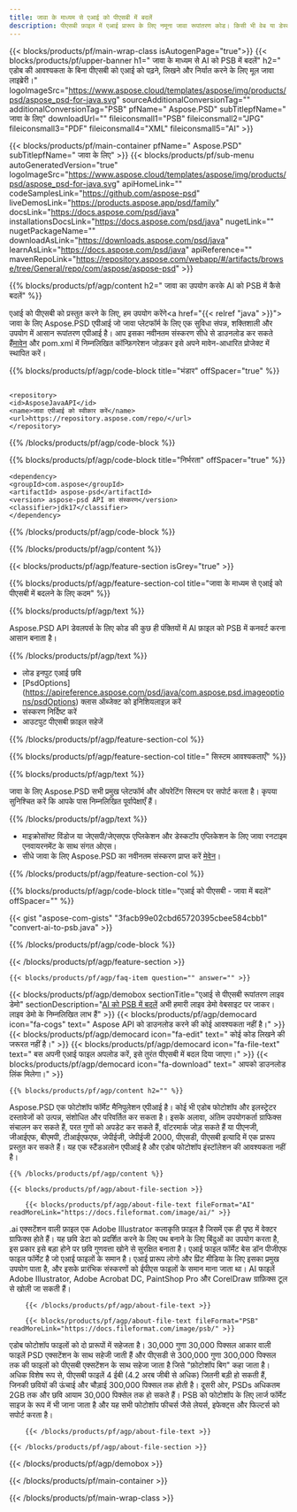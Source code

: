```yaml
---
title: जावा के माध्यम से एआई को पीएसबी में बदलें
description: पीएसबी फ़ाइल में एआई प्रारूप के लिए नमूना जावा रूपांतरण कोड। किसी भी वेब या डेस्कटॉप जावा आधारित एप्लिकेशन में AI को PSB में बदलने के लिए इस उदाहरण कोड का उपयोग करें।
---
```


{{< blocks/products/pf/main-wrap-class isAutogenPage="true">}}
{{< blocks/products/pf/upper-banner h1=" जावा के माध्यम से AI को PSB में बदलें" h2=" एडोब की आवश्यकता के बिना पीएसबी को एआई को पढ़ने, लिखने और निर्यात करने के लिए मूल जावा लाइब्रेरी।" logoImageSrc="https://www.aspose.cloud/templates/aspose/img/products/psd/aspose_psd-for-java.svg" sourceAdditionalConversionTag="" additionalConversionTag="PSB" pfName=" Aspose.PSD" subTitlepfName=" जावा के लिए" downloadUrl="" fileiconsmall1="PSB" fileiconsmall2="JPG" fileiconsmall3="PDF" fileiconsmall4="XML" fileiconsmall5="AI" >}}

{{< blocks/products/pf/main-container pfName=" Aspose.PSD" subTitlepfName=" जावा के लिए" >}}
{{< blocks/products/pf/sub-menu autoGeneratedVersion="true" logoImageSrc="https://www.aspose.cloud/templates/aspose/img/products/psd/aspose_psd-for-java.svg" apiHomeLink="" codeSamplesLink="https://github.com/aspose-psd" liveDemosLink="https://products.aspose.app/psd/family" docsLink="https://docs.aspose.com/psd/java" installationsDocsLink="https://docs.aspose.com/psd/java" nugetLink="" nugetPackageName="" downloadAsLink="https://downloads.aspose.com/psd/java" learnAsLink="https://docs.aspose.com/psd/java" apiReference="" mavenRepoLink="https://repository.aspose.com/webapp/#/artifacts/browse/tree/General/repo/com/aspose/aspose-psd" >}}

{{% blocks/products/pf/agp/content h2=" जावा का उपयोग करके AI को PSB में कैसे बदलें" %}}

एआई को पीएसबी को प्रस्तुत करने के लिए, हम उपयोग करेंगे<a href="{{< relref "java" >}}"> जावा के लिए Aspose.PSD</a> एपीआई जो जावा प्लेटफॉर्म के लिए एक सुविधा संपन्न, शक्तिशाली और उपयोग में आसान रूपांतरण एपीआई है। आप इसका नवीनतम संस्करण सीधे से डाउनलोड कर सकते हैं<a href="https://repository.aspose.com/webapp/#/artifacts/browse/tree/General/repo/com/aspose/aspose-psd">मावेन</a> और pom.xml में निम्नलिखित कॉन्फ़िगरेशन जोड़कर इसे अपने मावेन-आधारित प्रोजेक्ट में स्थापित करें।

{{% blocks/products/pf/agp/code-block title="भंडार" offSpacer="true" %}}

```सीएस

<repository>
<id>AsposeJavaAPI</id>
<name>जावा एपीआई को स्वीकार करें</name>
<url>https://repository.aspose.com/repo/</url>
</repository>

```

{{% /blocks/products/pf/agp/code-block %}}

{{% blocks/products/pf/agp/code-block title="निर्भरता" offSpacer="true" %}}

```सीएस
<dependency>
<groupId>com.aspose</groupId>
<artifactId> aspose-psd</artifactId>
<version> aspose-psd API का संस्करण</version>
<classifier>jdk17</classifier>
</dependency>

```

{{% /blocks/products/pf/agp/code-block %}}

{{% /blocks/products/pf/agp/content %}}

{{< blocks/products/pf/agp/feature-section isGrey="true" >}}

{{% blocks/products/pf/agp/feature-section-col title="जावा के माध्यम से एआई को पीएसबी में बदलने के लिए कदम" %}}

{{% blocks/products/pf/agp/text %}}

 Aspose.PSD API डेवलपर्स के लिए कोड की कुछ ही पंक्तियों में AI फ़ाइल को PSB में कनवर्ट करना आसान बनाता है।

{{% /blocks/products/pf/agp/text %}}

- लोड इनपुट एआई छवि
- [PsdOptions] (https://apireference.aspose.com/psd/java/com.aspose.psd.imageoptions/psdOptions) क्लास ऑब्जेक्ट को इनिशियलाइज़ करें
- संस्करण निर्दिष्ट करें
- आउटपुट पीएसबी फ़ाइल सहेजें

{{% /blocks/products/pf/agp/feature-section-col %}}

{{% blocks/products/pf/agp/feature-section-col title=" सिस्टम आवश्यकताएँ" %}}

{{% blocks/products/pf/agp/text %}}

 जावा के लिए Aspose.PSD सभी प्रमुख प्लेटफॉर्म और ऑपरेटिंग सिस्टम पर सपोर्ट करता है। कृपया सुनिश्चित करें कि आपके पास निम्नलिखित पूर्वापेक्षाएँ हैं।

{{% /blocks/products/pf/agp/text %}}

- माइक्रोसॉफ्ट विंडोज या जेएसपी/जेएसएफ एप्लिकेशन और डेस्कटॉप एप्लिकेशन के लिए जावा रनटाइम एनवायरनमेंट के साथ संगत ओएस।
- सीधे जावा के लिए Aspose.PSD का नवीनतम संस्करण प्राप्त करें
 [मेवेन](https://repository.aspose.com/webapp/#/artifacts/browse/tree/General/repo/com/aspose/aspose-psd)।

{{% /blocks/products/pf/agp/feature-section-col %}}

{{% blocks/products/pf/agp/code-block title="एआई को पीएसबी - जावा में बदलें" offSpacer="" %}}

{{< gist "aspose-com-gists" "3facb99e02cbd65720395cbee584cbb1" "convert-ai-to-psb.java" >}}

{{% /blocks/products/pf/agp/code-block %}}

{{< /blocks/products/pf/agp/feature-section >}}

    {{< blocks/products/pf/agp/faq-item question="" answer="" >}}
 

<!-- aboutfile Starts -->

{{< blocks/products/pf/agp/demobox sectionTitle="एआई से पीएसबी रूपांतरण लाइव डेमो" sectionDescription="[AI को PSB में बदलें](https://products.aspose.app/psd/conversion/ai-to-psb) अभी हमारी लाइव डेमो वेबसाइट पर जाकर। लाइव डेमो के निम्नलिखित लाभ हैं" >}}
        {{< blocks/products/pf/agp/democard icon="fa-cogs" text=" Aspose API को डाउनलोड करने की कोई आवश्यकता नहीं है।" >}}
        {{< blocks/products/pf/agp/democard icon="fa-edit" text=" कोई कोड लिखने की जरूरत नहीं है।" >}}
        {{< blocks/products/pf/agp/democard icon="fa-file-text" text=" बस अपनी एआई फाइल अपलोड करें, इसे तुरंत पीएसबी में बदल दिया जाएगा।" >}}
        {{< blocks/products/pf/agp/democard icon="fa-download" text=" आपको डाउनलोड लिंक मिलेगा।" >}}

    {{% blocks/products/pf/agp/content h2="" %}}

Aspose.PSD एक फोटोशॉप फॉर्मेट मैनिपुलेशन एपीआई है। कोई भी एडोब फोटोशॉप और इलस्ट्रेटर दस्तावेजों को उत्पन्न, संशोधित और परिवर्तित कर सकता है। इसके अलावा, अंतिम उपयोगकर्ता ग्राफिक्स संचालन कर सकते हैं, परत गुणों को अपडेट कर सकते हैं, वॉटरमार्क जोड़ सकते हैं या पीएनजी, जीआईएफ, बीएमपी, टीआईएफएफ, जेपीईजी, जेपीईजी 2000, पीएसडी, पीएसबी इत्यादि में एक प्रारूप प्रस्तुत कर सकते हैं। यह एक स्टैंडअलोन एपीआई है और एडोब फोटोशॉप इंस्टॉलेशन की आवश्यकता नहीं है।  



    {{% /blocks/products/pf/agp/content %}}

    {{< blocks/products/pf/agp/about-file-section >}}

        {{< blocks/products/pf/agp/about-file-text fileFormat="AI" readMoreLink="https://docs.fileformat.com/image/ai/" >}}
.ai एक्सटेंशन वाली फ़ाइल एक Adobe Illustrator कलाकृति फ़ाइल है जिसमें एक ही पृष्ठ में वेक्टर ग्राफिक्स होते हैं। यह छवि डेटा को प्रदर्शित करने के लिए पथ बनाने के लिए बिंदुओं का उपयोग करता है, इस प्रकार इसे बड़ा होने पर छवि गुणवत्ता खोने से सुरक्षित बनाता है। एआई फाइल फॉर्मेट बेस डॉन पीजीएफ फाइल फॉर्मेट है जो एआई फाइलों के समान है। एआई प्रारूप लोगो और प्रिंट मीडिया के लिए इसका प्रमुख उपयोग पाता है, और इसके प्रारंभिक संस्करणों को ईपीएस फाइलों के समान माना जाता था। AI फाइलें Adobe Illustrator, Adobe Acrobat DC, PaintShop Pro और CorelDraw ग्राफ़िक्स टूल से खोली जा सकती हैं।

        {{< /blocks/products/pf/agp/about-file-text >}}

        {{< blocks/products/pf/agp/about-file-text fileFormat="PSB" readMoreLink="https://docs.fileformat.com/image/psb/" >}}
एडोब फोटोशॉप फाइलों को दो प्रारूपों में सहेजता है। 30,000 गुणा 30,000 पिक्सल आकार वाली फाइलें PSD एक्सटेंशन के साथ सहेजी जाती हैं और पीएसडी से 300,000 गुणा 300,000 पिक्सल तक की फाइलों को पीएसबी एक्सटेंशन के साथ सहेजा जाता है जिसे "फ़ोटोशॉप बिग" कहा जाता है। अधिक विशेष रूप से, पीएसबी फाइलें 4 ईबी (4.2 अरब जीबी से अधिक) जितनी बड़ी हो सकती हैं, जिनकी छवियों की ऊंचाई और चौड़ाई 300,000 पिक्सल तक होती है। दूसरी ओर, PSDs अधिकतम 2GB तक और छवि आयाम 30,000 पिक्सेल तक हो सकते हैं। PSB को फोटोशॉप के लिए लार्ज फॉर्मेट साइज के रूप में भी जाना जाता है और यह सभी फोटोशॉप फीचर्स जैसे लेयर्स, इफेक्ट्स और फिल्टर्स को सपोर्ट करता है।

        {{< /blocks/products/pf/agp/about-file-text >}}

    {{< /blocks/products/pf/agp/about-file-section >}}

{{< /blocks/products/pf/agp/demobox >}}

<!-- aboutfile Ends -->



{{< /blocks/products/pf/main-container >}}
    
{{< /blocks/products/pf/main-wrap-class >}}
